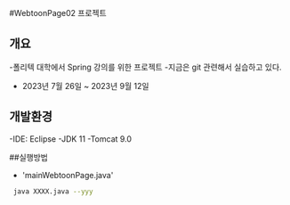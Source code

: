 #WebtoonPage02 프로젝트

## 개요
-폴리텍 대학에서 Spring 강의를 위한 프로젝트
-지금은 git 관련해서 실습하고 있다.
- 2023년 7월 26일 ~ 2023년 9월 12일
## 개발환경
-IDE: Eclipse 
-JDK 11
-Tomcat 9.0

##실행방법
- 'mainWebtoonPage.java'
```bash
 java XXXX.java --yyy
``` 